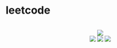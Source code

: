 # leetcode

<div align="center">
<br/>
<img src="https://img.shields.io/badge/Solved-421/3045%20=%2013%25-blue.svg?style=flat-square" />
<br/>
<img src="https://img.shields.io/badge/Easy-197/771-5CB85D.svg?style=flat-square" />
<img src="https://img.shields.io/badge/Medium-175/1599-F0AE4E.svg?style=flat-square" />
<img src="https://img.shields.io/badge/Hard-50/675-D95450.svg?style=flat-square" />
</div>